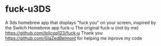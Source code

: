 # fuck-u3DS
A 3ds homebrew app that displays "fuck you" on your screen, inspired by the Switch Homebrew app fuck-u
The original fuck-u (not by me) https://github.com/lolicop123/fuck-u
Thank you https://github.com/GlaZedBelmont for helping me inprove my code
